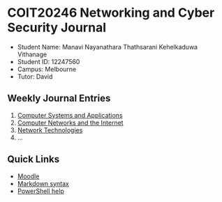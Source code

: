 # COIT20246 Networking and Cyber Security Journal

- Student Name: Manavi Nayanathara Thathsarani Kehelkaduwa Vithanage
- Student ID: 12247560
- Campus: Melbourne
- Tutor: David

## Weekly Journal Entries
1. [Computer Systems and Applications](./week01.md)
1. [Computer Networks and the Internet](./week02.md)
1. [Network Technologies](./week03.md)
1. ...

## Quick Links
- [Moodle](https://moodle.cqu.edu.au/course/view.php?id=49625)
- [Markdown syntax](https://docs.github.com/en/get-started/writing-on-github/getting-started-with-writing-and-formatting-on-github/basic-writing-and-formatting-syntax)
- [PowerShell help](https://learn.microsoft.com/en-us/powershell/)
